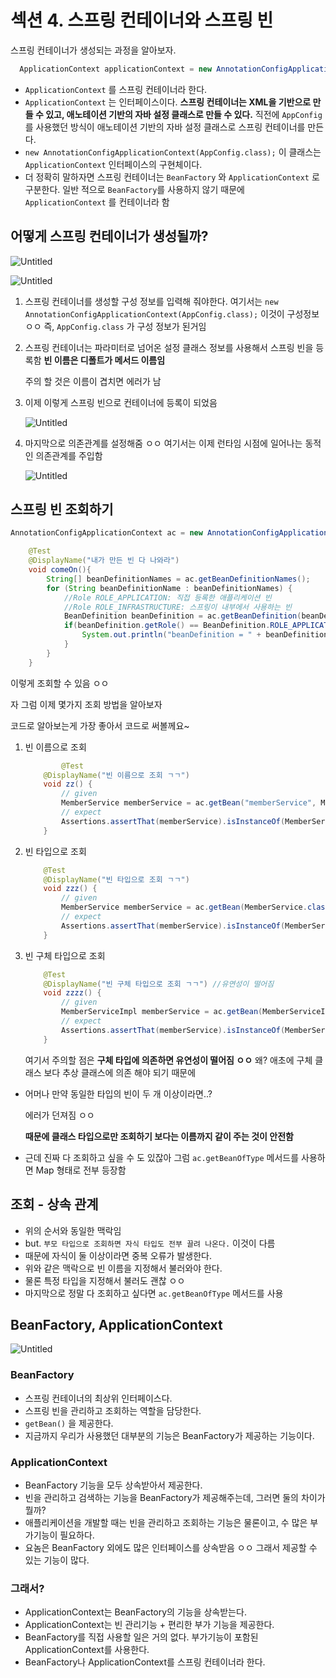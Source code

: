# 섹션 4. 스프링 컨테이너와 스프링 빈

스프링 컨테이너가 생성되는 과정을 알아보자.

```java
  ApplicationContext applicationContext = new AnnotationConfigApplicationContext(AppConfig.class);
```

- `ApplicationContext` 를 스프링 컨테이너라 한다.
- `ApplicationContext` 는 인터페이스이다.
**스프링 컨테이너는 XML을 기반으로 만들 수 있고, 애노테이션 기반의 자바 설정 클래스로 만들 수 있다.**
직전에 `AppConfig` 를 사용했던 방식이 애노테이션 기반의 자바 설정 클래스로 스프링 컨테이너를 만든다.
- `new AnnotationConfigApplicationContext(AppConfig.class);`
이 클래스는 `ApplicationContext` 인터페이스의 구현체이다.
- 더 정확히 말하자면 스프링 컨테이너는 `BeanFactory` 와 `ApplicationContext` 로 구분한다.
일반 적으로 `BeanFactory`를 사용하지 않기 때문에 `ApplicationContext` 를 컨테이너라 함

## 어떻게 스프링 컨테이너가 생성될까?

![Untitled](https://prod-files-secure.s3.us-west-2.amazonaws.com/a5147d34-8c15-4c8c-b3cf-253777b75cc7/b5d6849a-789d-48f4-b7f6-b00ebf018dbc/Untitled.png)

![Untitled](https://prod-files-secure.s3.us-west-2.amazonaws.com/a5147d34-8c15-4c8c-b3cf-253777b75cc7/aaf7aa0e-b493-4a1c-be79-fffaa1bf48b4/Untitled.png)

1. 스프링 컨테이너를 생성할 구성 정보를 입력해 줘야한다.
여기서는 `new AnnotationConfigApplicationContext(AppConfig.class);` 이것이 구성정보 ㅇㅇ
즉, `AppConfig.class` 가 구성 정보가 된거임
2. 스프링 컨테이너는 파라미터로 넘어온 설정 클래스 정보를 사용해서 스프링 빈을 등록함
**빈 이름은 디폴트가 메서드 이름임**
    
    주의 할 것은 이름이 겹치면 에러가 남
    
3. 이제 이렇게 스프링 빈으로 컨테이너에 등록이 되었음
    
    ![Untitled](https://prod-files-secure.s3.us-west-2.amazonaws.com/a5147d34-8c15-4c8c-b3cf-253777b75cc7/3cb9ee15-ba6a-43f4-8ee3-30c1fbc5b405/Untitled.png)
    
4. 마지막으로 의존관계를 설정해줌 ㅇㅇ
여기서는 이제 런타임 시점에 일어나는 동적인 의존관계를 주입함
    
    ![Untitled](https://prod-files-secure.s3.us-west-2.amazonaws.com/a5147d34-8c15-4c8c-b3cf-253777b75cc7/b5182051-63b6-4c81-8761-b9d48e94ead4/Untitled.png)
    

## 스프링 빈 조회하기

```java
AnnotationConfigApplicationContext ac = new AnnotationConfigApplicationContext(AppConfig.class);

    @Test
    @DisplayName("내가 만든 빈 다 나와라")
    void comeOn(){
        String[] beanDefinitionNames = ac.getBeanDefinitionNames();
        for (String beanDefinitionName : beanDefinitionNames) {
            //Role ROLE_APPLICATION: 직접 등록한 애플리케이션 빈
            //Role ROLE_INFRASTRUCTURE: 스프링이 내부에서 사용하는 빈
            BeanDefinition beanDefinition = ac.getBeanDefinition(beanDefinitionName);
            if(beanDefinition.getRole() == BeanDefinition.ROLE_APPLICATION){
                System.out.println("beanDefinition = " + beanDefinitionName);
            }
        }
    }
```

이렇게 조회할 수 있음 ㅇㅇ

자 그럼 이제 몇가지 조회 방법을 알아보자

코드로 알아보는게 가장 좋아서 코드로 써볼께요~

1. 빈 이름으로 조회
    
    ```java
    		@Test
        @DisplayName("빈 이름으로 조회 ㄱㄱ")
        void zz() {
            // given
            MemberService memberService = ac.getBean("memberService", MemberService.class);
            // expect
            Assertions.assertThat(memberService).isInstanceOf(MemberServiceImpl.class);
        }
    ```
    
2. 빈 타입으로 조회
    
    ```java
        @Test
        @DisplayName("빈 타입으로 조회 ㄱㄱ")
        void zzz() {
            // given
            MemberService memberService = ac.getBean(MemberService.class);
            // expect
            Assertions.assertThat(memberService).isInstanceOf(MemberServiceImpl.class);
        }
    ```
    
3. 빈 구체 타입으로 조회
    
    ```java
        @Test
        @DisplayName("빈 구체 타입으로 조회 ㄱㄱ") //유연성이 떨어짐
        void zzzz() {
            // given
            MemberServiceImpl memberService = ac.getBean(MemberServiceImpl.class);
            // expect
            Assertions.assertThat(memberService).isInstanceOf(MemberServiceImpl.class);
        }
    ```
    
    여기서 주의할 점은 **구체 타입에 의존하면 유연성이 떨어짐 ㅇㅇ**
    왜? 애초에 구체 클래스 보다 추상 클래스에 의존 해야 되기 때문에
    
- 어머나 만약 동일한 타입의 빈이 두 개 이상이라면..?
    
    에러가 던져짐 ㅇㅇ 
    
    **때문에 클래스 타입으로만 조회하기 보다는 이름까지 같이 주는 것이 안전함**
    

- 근데 진짜 다 조회하고 싶을 수 도 있잖아
그럼 `ac.getBeanOfType` 메서드를 사용하면 Map 형태로 전부 등장함

## 조회 - 상속 관계

- 위의 순서와 동일한 맥락임
- but. `부모 타입으로 조회하면 자식 타입도 전부 끌려 나온다.` 이것이 다름
- 때문에 자식이 둘 이상이라면 중복 오류가 발생한다.
- 위와 같은 맥락으로 빈 이름을 지정해서 불러와야 한다.
- 물론 특정 타입을 지정해서 불러도 괜찮 ㅇㅇ
- 마지막으로 정말 다 조회하고 싶다면 `ac.getBeanOfType` 메서드를 사용

## BeanFactory, ApplicationContext

![Untitled](https://prod-files-secure.s3.us-west-2.amazonaws.com/a5147d34-8c15-4c8c-b3cf-253777b75cc7/5d43ac24-f07f-4785-b928-b5f0f372845f/Untitled.png)

### BeanFactory

- 스프링 컨테이너의 최상위 인터페이스다.
- 스프링 빈을 관리하고 조회하는 역할을 담당한다.
- `getBean()` 을 제공한다.
- 지금까지 우리가 사용했던 대부분의 기능은 BeanFactory가 제공하는 기능이다.

### ApplicationContext

- BeanFactory 기능을 모두 상속받아서 제공한다.
- 빈을 관리하고 검색하는 기능을 BeanFactory가 제공해주는데, 그러면 둘의 차이가 뭘까?
- 애플리케이션을 개발할 때는 빈을 관리하고 조회하는 기능은 물론이고, 수 많은 부가기능이 필요하다.
- 요놈은 BeanFactory 외에도 많은 인터페이스를 상속받음 ㅇㅇ 그래서 제공할 수 있는 기능이 많다.

### 그래서?

- ApplicationContext는 BeanFactory의 기능을 상속받는다.
- ApplicationContext는 빈 관리기능 + 편리한 부가 기능을 제공한다.
- BeanFactory를 직접 사용할 일은 거의 없다. 부가기능이 포함된 ApplicationContext를 사용한다.
- BeanFactory나 ApplicationContext를 스프링 컨테이너라 한다.
